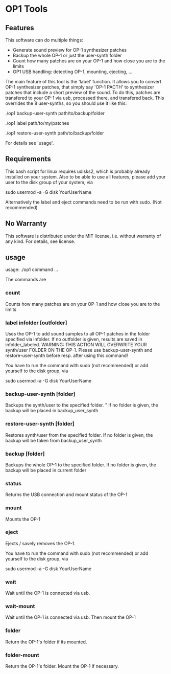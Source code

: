 # OP1 Tools

## Features
This software can do multiple things:
- Generate sound preview for OP-1 synthesizer patches 
- Backup the whole OP-1 or just the user-synth folder
- Count how many patches are on your OP-1 and how close you are to the limits
- OP1 USB handling: detecting OP-1, mounting, ejecting, ...

The main feature of this tool is the 'label' function. It allows you to convert OP-1 synthesizer patches, that simply say 'OP-1 PACTH' to synthesizer patches that include a short preview of the sound. To do this, patches are transfered to your OP-1 via usb, processed there, and transfered back. This overrides the 8 user-synths, so you should use it like this:

./op1 backup-user-synth path/to/backup/folder

./op1 label path/to/my/patches

./op1 restore-user-synth path/to/backup/folder

For details see 'usage'.

## Requirements
This bash script for linux requires udisks2, which is probably already installed on your system.
Also to be able to use all features, please add your user to the disk group of your system, via

sudo usermod -a -G disk YourUserName

Alternatively the label and eject commands need to be run with sudo. (Not recommended)

## No Warranty
This software is distributed under the MIT license, i.e. without warranty of any kind. For details, see license.

## usage
usage: ./op1 command ...

The commands are

### count
Counts how many patches are on your OP-1 and how close you are to the limits

### label infolder [outfolder]
Uses the OP-1 to add sound samples to all OP-1 patches in the folder specified via infolder. If no outfolder is given, results are saved in infolder_labeled. WARNING: THIS ACTION WILL OVERWRITE YOUR synth/user FOLDER ON THE OP-1. Please use backup-user-synth and restore-user-synth before resp. after using this command!

You have to run the command with sudo (not recommended) or add yourself to the disk group, via

sudo usermod -a -G disk YourUserName

### backup-user-synth [folder]
Backups the synth/user to the specified folder. "
If no folder is given, the backup will be placed in backup_user_synth

### restore-user-synth [folder]
Restores synth/user from the specified folder. If no folder is given, the backup will be taken from backup_user_synth

### backup [folder]
Backups the whole OP-1 to the specified folder. If no folder is given, the backup will be placed in current folder

### status
Returns the USB connection and mount status of the OP-1

### mount
Mounts the OP-1

### eject
Ejects / savely removes the OP-1.

You have to run the command with sudo (not recommended) or add yourself to the disk group, via

sudo usermod -a -G disk YourUserName

### wait
Wait until the OP-1 is connected via usb.

### wait-mount
Wait until the OP-1 is connected via usb. Then mount the OP-1

### folder
Return the OP-1's folder if its mounted.

### folder-mount
Return the OP-1's folder. Mount the OP-1 if necessary.

